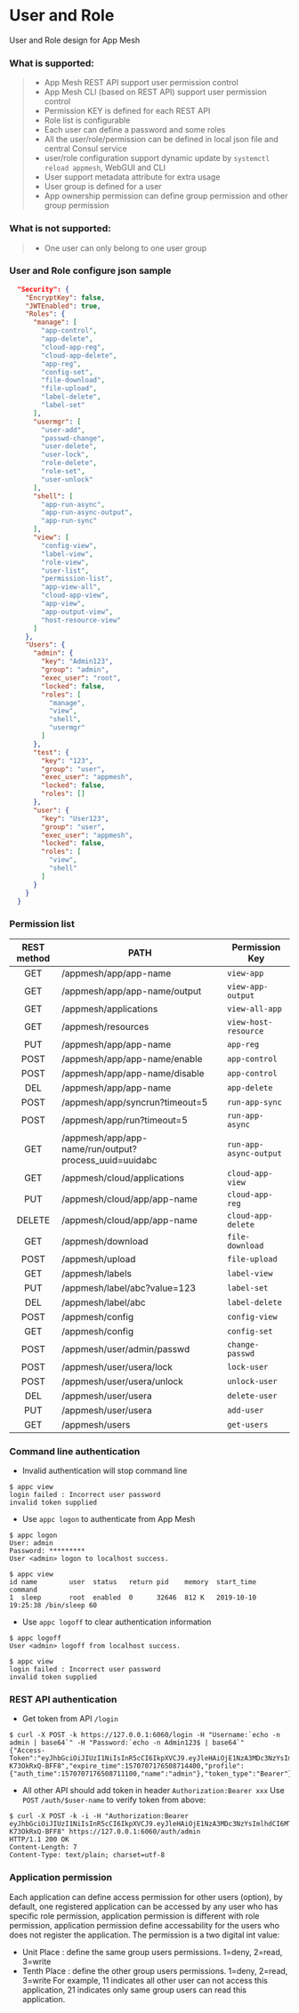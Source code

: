 # User and Role

User and Role design for App Mesh

### What is supported:

> * App Mesh REST API support user permission control
> * App Mesh CLI (based on REST API) support user permission control
> * Permission KEY is defined for each REST API 
> * Role list is configurable 
> * Each user can define a password and some roles
> * All the user/role/permission can be defined in local json file and central Consul service
> * user/role configuration support dynamic update by `systemctl reload appmesh`, WebGUI and CLI
> * User support metadata attribute for extra usage
> * User group is defined for a user
> * App ownership permission can define group permission and other group permission

### What is **not** supported:
> * One user can only belong to one user group

### User and Role configure json sample

```json
  "Security": {
    "EncryptKey": false,
    "JWTEnabled": true,
    "Roles": {
      "manage": [
        "app-control",
        "app-delete",
        "cloud-app-reg",
        "cloud-app-delete",
        "app-reg",
        "config-set",
        "file-download",
        "file-upload",
        "label-delete",
        "label-set"
      ],
      "usermgr": [
        "user-add",
        "passwd-change",
        "user-delete",
        "user-lock",
        "role-delete",
        "role-set",
        "user-unlock"
      ],
      "shell": [
        "app-run-async",
        "app-run-async-output",
        "app-run-sync"
      ],
      "view": [
        "config-view",
        "label-view",
        "role-view",
        "user-list",
        "permission-list",
        "app-view-all",
        "cloud-app-view",
        "app-view",
        "app-output-view",
        "host-resource-view"
      ]
    },
    "Users": {
      "admin": {
        "key": "Admin123",
        "group": "admin",
        "exec_user": "root",
        "locked": false,
        "roles": [
          "manage",
          "view",
          "shell",
          "usermgr"
        ]
      },
      "test": {
        "key": "123",
        "group": "user",
        "exec_user": "appmesh",
        "locked": false,
        "roles": []
      },
      "user": {
        "key": "User123",
        "group": "user",
        "exec_user": "appmesh",
        "locked": false,
        "roles": [
          "view",
          "shell"
        ]
      }
    }
  }
```

### Permission list

| REST method | PATH                                                  | Permission Key         |
| :---------: | ----------------------------------------------------- | ---------------------- |
|     GET     | /appmesh/app/app-name                                 | `view-app`             |
|     GET     | /appmesh/app/app-name/output                          | `view-app-output`      |
|     GET     | /appmesh/applications                                 | `view-all-app`         |
|     GET     | /appmesh/resources                                    | `view-host-resource`   |
|     PUT     | /appmesh/app/app-name                                 | `app-reg`              |
|    POST     | /appmesh/app/app-name/enable                          | `app-control`          |
|    POST     | /appmesh/app/app-name/disable                         | `app-control`          |
|     DEL     | /appmesh/app/app-name                                 | `app-delete`           |
|    POST     | /appmesh/app/syncrun?timeout=5                        | `run-app-sync`         |
|    POST     | /appmesh/app/run?timeout=5                            | `run-app-async`        |
|     GET     | /appmesh/app/app-name/run/output?process_uuid=uuidabc | `run-app-async-output` |
|     GET     | /appmesh/cloud/applications                           | `cloud-app-view`       |
|     PUT     | /appmesh/cloud/app/app-name                           | `cloud-app-reg`        |
|   DELETE    | /appmesh/cloud/app/app-name                           | `cloud-app-delete`     |
|     GET     | /appmesh/download                                     | `file-download`        |
|    POST     | /appmesh/upload                                       | `file-upload`          |
|     GET     | /appmesh/labels                                       | `label-view`           |
|     PUT     | /appmesh/label/abc?value=123                          | `label-set`            |
|     DEL     | /appmesh/label/abc                                    | `label-delete`         |
|    POST     | /appmesh/config                                       | `config-view`          |
|     GET     | /appmesh/config                                       | `config-set`           |
|    POST     | /appmesh/user/admin/passwd                            | `change-passwd`        |
|    POST     | /appmesh/user/usera/lock                              | `lock-user`            |
|    POST     | /appmesh/user/usera/unlock                            | `unlock-user`          |
|     DEL     | /appmesh/user/usera                                   | `delete-user`          |
|     PUT     | /appmesh/user/usera                                   | `add-user`             |
|     GET     | /appmesh/users                                        | `get-users`            |


### Command line authentication

 - Invalid authentication will stop command line

```shell
$ appc view
login failed : Incorrect user password
invalid token supplied
```
 - Use `appc logon` to authenticate from App Mesh

```shell
$ appc logon
User: admin
Password: *********
User <admin> logon to localhost success.

$ appc view
id name        user  status   return pid    memory  start_time          command
1  sleep       root  enabled  0      32646  812 K   2019-10-10 19:25:38 /bin/sleep 60
```

 - Use `appc logoff` to clear authentication information

```shell
$ appc logoff
User <admin> logoff from localhost success.

$ appc view
login failed : Incorrect user password
invalid token supplied
```

### REST API authentication

 - Get token from API  `/login`

```shell
$ curl -X POST -k https://127.0.0.1:6060/login -H "Username:`echo -n admin | base64`" -H "Password:`echo -n Admin123$ | base64`"
{"Access-Token":"eyJhbGciOiJIUzI1NiIsInR5cCI6IkpXVCJ9.eyJleHAiOjE1NzA3MDc3NzYsImlhdCI6MTU3MDcwNzE3NiwiaXNzIjoiYXBwbWdyLWF1dGgwIiwibmFtZSI6ImFkbWluIn0.CF_jXy4IrGpl0HKvM8Vh_T7LsGTGO-K73OkRxQ-BFF8","expire_time":1570707176508714400,"profile":{"auth_time":1570707176508711100,"name":"admin"},"token_type":"Bearer"}
```

 - All other API should add token in header `Authorization:Bearer xxx`
 Use `POST` `/auth/$user-name` to verify token from above:
```shell
$ curl -X POST -k -i -H "Authorization:Bearer eyJhbGciOiJIUzI1NiIsInR5cCI6IkpXVCJ9.eyJleHAiOjE1NzA3MDc3NzYsImlhdCI6MTU3MDcwNzE3NiwiaXNzIjoiYXBwbWdyLWF1dGgwIiwibmFtZSI6ImFkbWluIn0.CF_jXy4IrGpl0HKvM8Vh_T7LsGTGO-K73OkRxQ-BFF8" https://127.0.0.1:6060/auth/admin
HTTP/1.1 200 OK
Content-Length: 7
Content-Type: text/plain; charset=utf-8
```

### Application permission
Each application can define access permission for other users (option), by default, one registered application can be accessed by any user who has specific role permission, application permission is different with role permission, application permission define accessability for the users who does not register the application.
The permission is a two digital int value:
- Unit Place : define the same group users permissions. 1=deny, 2=read, 3=write
- Tenth Place : define the other group users permissions. 1=deny, 2=read, 3=write
For example, 11 indicates all other user can not access this application, 21 indicates only same group users can read this application.
